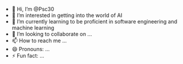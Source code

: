 - 👋 Hi, I’m @Psc30
- 👀 I’m interested in getting into the world of AI
- 🌱 I’m currently learning to be proficient in software engineering and machine learning
- 💞️ I’m looking to collaborate on ...
- 📫 How to reach me ...
- 😄 Pronouns: ...
- ⚡ Fun fact: ...

<!---
Psc30/Psc30 is a ✨ special ✨ repository because its `README.md` (this file) appears on your GitHub profile.
You can click the Preview link to take a look at your changes.
--->
